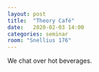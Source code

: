 ```yaml
---
layout: post
title:  "Theory Café"
date:   2020-02-03 14:00
categories: seminar
room: "Snellius 176"
---
```


We chat over hot beverages.
